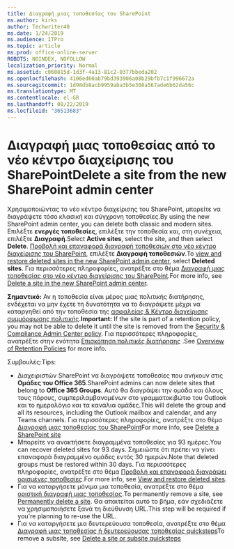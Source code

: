```yaml
---
title: Διαγραφή μιας τοποθεσίας του SharePoint
ms.author: kirks
author: Techwriter40
ms.date: 1/24/2019
ms.audience: ITPro
ms.topic: article
ms.prod: office-online-server
ROBOTS: NOINDEX, NOFOLLOW
localization_priority: Normal
ms.assetid: c060815d-1d3f-4a13-81c2-0377bbeda202
ms.openlocfilehash: 4106ed60ab79bd393906a08b29bfb7c1f996672a
ms.sourcegitcommit: 1d98db8acb9959aba3b5e308a567ade6b62da56c
ms.translationtype: MT
ms.contentlocale: el-GR
ms.lasthandoff: 08/22/2019
ms.locfileid: "36513683"
---
```

# <a name="delete-a-site-from-the-new-sharepoint-admin-center"></a><span data-ttu-id="937e5-102">Διαγραφή μιας τοποθεσίας από το νέο κέντρο διαχείρισης του SharePoint</span><span class="sxs-lookup"><span data-stu-id="937e5-102">Delete a site from the new SharePoint admin center</span></span>

<span data-ttu-id="937e5-103">Χρησιμοποιώντας το νέο κέντρο διαχείρισης του SharePoint, μπορείτε να διαγράψετε τόσο κλασική και σύγχρονη τοποθεσίες.</span><span class="sxs-lookup"><span data-stu-id="937e5-103">By using the new SharePoint admin center, you can delete both classic and modern sites.</span></span> <span data-ttu-id="937e5-104">Επιλέξτε **ενεργές τοποθεσίες**, επιλέξτε την τοποθεσία και, στη συνέχεια, επιλέξτε **Διαγραφή**.</span><span class="sxs-lookup"><span data-stu-id="937e5-104">Select **Active sites**, select the site, and then select **Delete**.</span></span> <span data-ttu-id="937e5-105">[Προβολή και επαναφορά διαγραφή τοποθεσιών στο νέο κέντρο διαχείρισης του SharePoint](https://docs.microsoft.com/sharepoint/view-and-restore-deleted-sites-in-new-admin-center), επιλέξτε **Διαγραφή τοποθεσιών**.</span><span class="sxs-lookup"><span data-stu-id="937e5-105">To [view and restore deleted sites in the new SharePoint admin center](https://docs.microsoft.com/sharepoint/view-and-restore-deleted-sites-in-new-admin-center), select **Deleted sites**.</span></span> <span data-ttu-id="937e5-106">Για περισσότερες πληροφορίες, ανατρέξτε στο θέμα [Διαγραφή μιας τοποθεσίας στο νέο κέντρο διαχείρισης του SharePoint](https://docs.microsoft.com/sharepoint/delete-site-collection#delete-a-site-in-the-new-sharepoint-admin-center).</span><span class="sxs-lookup"><span data-stu-id="937e5-106">For more info, see [Delete a site in the new SharePoint admin center](https://docs.microsoft.com/sharepoint/delete-site-collection#delete-a-site-in-the-new-sharepoint-admin-center).</span></span>

<span data-ttu-id="937e5-107">**Σημαντικό:** Αν η τοποθεσία είναι μέρος μιας πολιτικής διατήρησης, ενδέχεται να μην έχετε τη δυνατότητα να το διαγράψετε μέχρι να καταργηθεί από την τοποθεσία της [ασφαλείας &amp; Κέντρο διαχείρισης συμμόρφωσης πολιτικής](https://protection.office.com/?rfr=AdminCenter#/homepage).</span><span class="sxs-lookup"><span data-stu-id="937e5-107">**Important:** If the site is part of a retention policy, you may not be able to delete it until the site is removed from the [Security &amp; Compliance Admin Center policy](https://protection.office.com/?rfr=AdminCenter#/homepage).</span></span> <span data-ttu-id="937e5-108">Για περισσότερες πληροφορίες, ανατρέξτε στην ενότητα [Επισκόπηση πολιτικές διατήρησης](https://docs.microsoft.com/office365/securitycompliance/retention-policies#content-in-onedrive-accounts-and-sharepoint-sites) .</span><span class="sxs-lookup"><span data-stu-id="937e5-108">See [Overview of Retention Policies](https://docs.microsoft.com/office365/securitycompliance/retention-policies#content-in-onedrive-accounts-and-sharepoint-sites) for more info.</span></span> 

<span data-ttu-id="937e5-109">Συμβουλές:</span><span class="sxs-lookup"><span data-stu-id="937e5-109">Tips:</span></span>
- <span data-ttu-id="937e5-110">Διαχειριστών SharePoint να διαγράψετε τοποθεσίες που ανήκουν στις **Ομάδες του Office 365**.</span><span class="sxs-lookup"><span data-stu-id="937e5-110">SharePoint admins can now delete sites that belong to **Office 365 Groups**.</span></span> <span data-ttu-id="937e5-111">Αυτό θα διαγράψει την ομάδα και όλους τους πόρους, συμπεριλαμβανομένων στο γραμματοκιβώτιο του Outlook και το ημερολόγιο και τα κανάλια ομάδες.</span><span class="sxs-lookup"><span data-stu-id="937e5-111">This will delete the group and all its resources, including the Outlook mailbox and calendar, and any Teams channels.</span></span> <span data-ttu-id="937e5-112">Για περισσότερες πληροφορίες, ανατρέξτε στο θέμα [Διαγραφή μιας τοποθεσίας του SharePoint](https://docs.microsoft.com/sharepoint/manage-sites-in-new-admin-center#delete-a-site)</span><span class="sxs-lookup"><span data-stu-id="937e5-112">For more info, see [Delete a SharePoint site](https://docs.microsoft.com/sharepoint/manage-sites-in-new-admin-center#delete-a-site)</span></span>
- <span data-ttu-id="937e5-113">Μπορείτε να ανακτήσετε διαγραμμένα τοποθεσίες για 93 ημέρες.</span><span class="sxs-lookup"><span data-stu-id="937e5-113">You can recover deleted sites for 93 days.</span></span> <span data-ttu-id="937e5-114">Σημειώστε ότι πρέπει να γίνει επαναφορά διαγραμμένο ομάδες εντός 30 ημερών.</span><span class="sxs-lookup"><span data-stu-id="937e5-114">Note that deleted groups must be restored within 30 days.</span></span> <span data-ttu-id="937e5-115">Για περισσότερες πληροφορίες, ανατρέξτε στο θέμα [Προβολή και επαναφορά διαγράψει ορισμένες τοποθεσίες](https://docs.microsoft.com/sharepoint/view-and-restore-deleted-sites-in-new-admin-center).</span><span class="sxs-lookup"><span data-stu-id="937e5-115">For more info, see [View and restore deleted sites](https://docs.microsoft.com/sharepoint/view-and-restore-deleted-sites-in-new-admin-center).</span></span>
- <span data-ttu-id="937e5-116">Για να καταργήσετε μόνιμα μια τοποθεσία, ανατρέξτε στο θέμα [οριστική διαγραφή μιας τοποθεσίας](https://docs.microsoft.com/sharepoint/delete-site-collection#permanently-delete-a-site).</span><span class="sxs-lookup"><span data-stu-id="937e5-116">To permanently remove a site, see [Permanently delete a site](https://docs.microsoft.com/sharepoint/delete-site-collection#permanently-delete-a-site).</span></span> <span data-ttu-id="937e5-117">Θα απαιτείται αυτό το βήμα, εάν σχεδιάζετε να χρησιμοποιήσετε ξανά τη διεύθυνση URL.</span><span class="sxs-lookup"><span data-stu-id="937e5-117">This step will be required if you're planning to re-use the URL.</span></span> 
- <span data-ttu-id="937e5-118">Για να καταργήσετε μια δευτερεύουσα τοποθεσία, ανατρέξτε στο θέμα [Διαγραφή μιας τοποθεσίας ή δευτερεύουσας τοποθεσίας quicksteps](https://support.office.com/article/Delete-a-SharePoint-site-or-subsite-bc37b743-0cef-475e-9a8c-8fc4d40179fb#__bkmkshortcut)</span><span class="sxs-lookup"><span data-stu-id="937e5-118">To remove a subsite, see [Delete a site or subsite quicksteps](https://support.office.com/article/Delete-a-SharePoint-site-or-subsite-bc37b743-0cef-475e-9a8c-8fc4d40179fb#__bkmkshortcut)</span></span>

